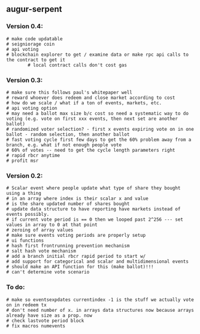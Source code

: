augur-serpent
-------------
### Version 0.4:
	# make code updatable 
	# seigniorage coin
	# api voting
	# blockchain explorer to get / examine data or make rpc api calls to the contract to get it
			# local contract calls don't cost gas

### Version 0.3:
	# make sure this follows paul's whitepaper well
	# reward whoever does redeem and close market according to cost
	# how do we scale / what if a ton of events, markets, etc.
	# api voting option
	# may need a ballot max size b/c cost so need a systematic way to do voting (e.g. vote on first xxx events, then next set are another ballot)
	# randomized voter selection? - first x events expiring vote on in one ballot - random selection, then another ballot
	# fast voting cycle first few days to get the 60% problem away from a branch, e.g. what if not enough people vote
	# 60% of votes -- need to get the cycle length parameters right
	# rapid rbcr anytime
	# profit msr

### Version 0.2:
	# Scalar event where people update what type of share they bought using a thing
	# in an array where index is their scalar x and value
	# is the share updated number of shares bought
	# update data structure to have reporting have markets instead of events possibly.
	# if current vote period is == 0 then we looped past 2^256 --- set values in array to 0 at that point
	# zeroing of array values
	# make sure events voting periods are properly setup
	# ui functions
	# hash first frontrunning prevention mechanism
	# salt hash vote mechanism
	# add a branch initial rbcr rapid period to start w/
	# add support for categorical and scalar and multidimensional events
	# should make an API function for this (make ballot)!!!
	# can't determine vote scenario

### To do:
	# make so eventsexpdates currentindex -1 is the stuff we actually vote on in redeem tx
	# don't need number of x. in arrays data structures now because arrays already have size as a prop. now
	# check lastvote period block
	# fix macros numevents
